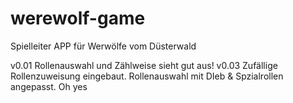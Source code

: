 # werewolf-game
Spielleiter APP für Werwölfe vom Düsterwald

v0.01 Rollenauswahl und Zählweise sieht gut aus!
v0.03 Zufällige Rollenzuweisung eingebaut. Rollenauswahl mit DIeb & Spzialrollen angepasst. Oh yes
